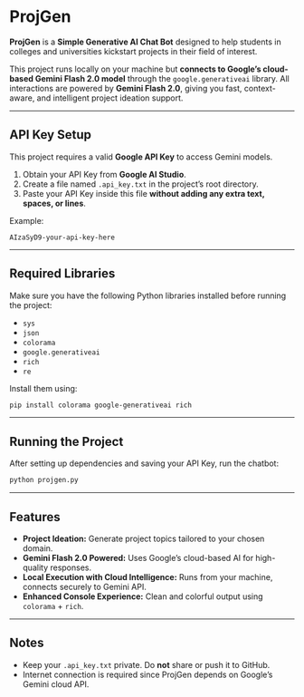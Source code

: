 # ProjGen

**ProjGen** is a **Simple Generative AI Chat Bot** designed to help students in colleges and universities kickstart projects in their field of interest.  

This project runs locally on your machine but **connects to Google’s cloud-based Gemini Flash 2.0 model** through the `google.generativeai` library. All interactions are powered by **Gemini Flash 2.0**, giving you fast, context-aware, and intelligent project ideation support.  

---

## API Key Setup  

This project requires a valid **Google API Key** to access Gemini models.  

1. Obtain your API Key from **Google AI Studio**.  
2. Create a file named `.api_key.txt` in the project’s root directory.  
3. Paste your API Key inside this file **without adding any extra text, spaces, or lines**.  

Example:  

```
AIzaSyD9-your-api-key-here
```

---

## Required Libraries  

Make sure you have the following Python libraries installed before running the project:  

- `sys`  
- `json`  
- `colorama`  
- `google.generativeai`  
- `rich`  
- `re`  

Install them using:  

```bash
pip install colorama google-generativeai rich
```

---

## Running the Project  

After setting up dependencies and saving your API Key, run the chatbot:  

```bash
python projgen.py
```

---

## Features  

- **Project Ideation:** Generate project topics tailored to your chosen domain.  
- **Gemini Flash 2.0 Powered:** Uses Google’s cloud-based AI for high-quality responses.  
- **Local Execution with Cloud Intelligence:** Runs from your machine, connects securely to Gemini API.  
- **Enhanced Console Experience:** Clean and colorful output using `colorama` + `rich`.  

---

## Notes  

- Keep your `.api_key.txt` private. Do **not** share or push it to GitHub.  
- Internet connection is required since ProjGen depends on Google’s Gemini cloud API.  

